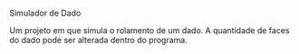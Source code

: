 Simulador de Dado

Um projeto em que simula o rolamento de um dado. A quantidade de faces do dado pode ser alterada dentro do programa.
